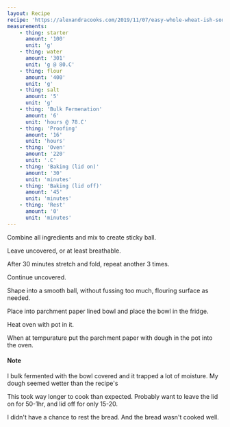 ```yaml
---
layout: Recipe
recipe: 'https://alexandracooks.com/2019/11/07/easy-whole-wheat-ish-sourdough-bread/'
measurements:
    - thing: starter
      amount: '100'
      unit: 'g'
    - thing: water
      amount: '301'
      unit: 'g @ 80.C'
    - thing: flour
      amount: '400'
      unit: 'g'
    - thing: salt
      amount: '5'
      unit: 'g'
    - thing: 'Bulk Fermenation'
      amount: '6'
      unit: 'hours @ 78.C'
    - thing: 'Proofing'
      amount: '16'
      unit: 'hours'
    - thing: 'Oven'
      amount: '220'
      unit: '.C'
    - thing: 'Baking (lid on)'
      amount: '30'
      unit: 'minutes'
    - thing: 'Baking (lid off)'
      amount: '45'
      unit: 'minutes'
    - thing: 'Rest'
      amount: '0'
      unit: 'minutes'
---
```


Combine all ingredients and mix to create sticky ball. 

Leave uncovered, or at least breathable.

After 30 minutes stretch and fold, repeat another 3 times.

Continue uncovered.

Shape into a smooth ball, without fussing too much, flouring surface as needed.

Place into parchment paper lined bowl and place the bowl in the fridge.

Heat oven with pot in it.

When at tempurature put the parchment paper with dough in the pot into the oven.


#### Note

I bulk fermented with the bowl covered and it trapped a lot of moisture. My dough seemed wetter than the recipe's

This took way longer to cook than expected. Probably want to leave the lid on for 50-1hr, and lid off for only 15-20.

I didn't have a chance to rest the bread. And the bread wasn't cooked well.
<!--stackedit_data:
eyJoaXN0b3J5IjpbMTU3MDIxNzMzMl19
-->